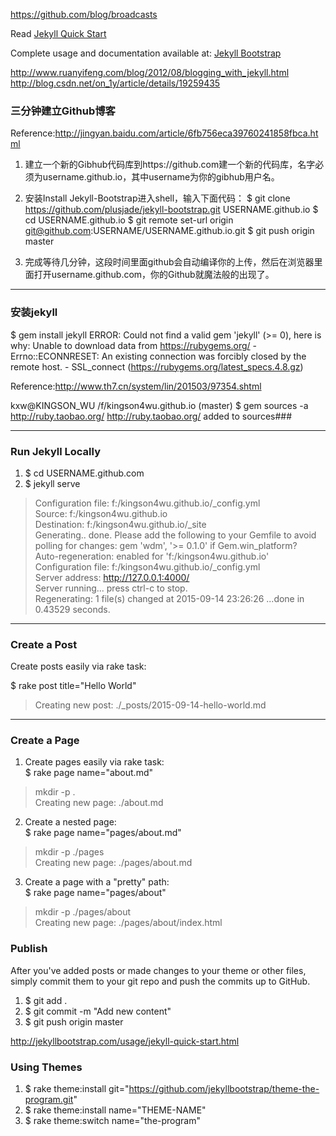 <https://github.com/blog/broadcasts>

Read [Jekyll Quick Start](http://jekyllbootstrap.com/usage/jekyll-quick-start.html)

Complete usage and documentation available at: [Jekyll Bootstrap](http://jekyllbootstrap.com)

<http://www.ruanyifeng.com/blog/2012/08/blogging_with_jekyll.html>
<http://blog.csdn.net/on_1y/article/details/19259435>

### 三分钟建立Github博客

Reference:<http://jingyan.baidu.com/article/6fb756eca39760241858fbca.html>

1. 建立一个新的Gibhub代码库到https://github.com建一个新的代码库，名字必须为username.github.io，其中username为你的gibhub用户名。

2. 安装Install Jekyll-Bootstrap进入shell，输入下面代码：
$ git clone https://github.com/plusjade/jekyll-bootstrap.git USERNAME.github.io
$ cd USERNAME.github.io
$ git remote set-url origin git@github.com:USERNAME/USERNAME.github.io.git
$ git push origin master

3. 完成等待几分钟，这段时间里面github会自动编译你的上传，然后在浏览器里面打开username.github.com，你的Github就魔法般的出现了。

---
### 安装jekyll
$ gem install jekyll
ERROR:  Could not find a valid gem 'jekyll' (>= 0), here is why:
          Unable to download data from https://rubygems.org/ - Errno::ECONNRESET: An existing connection was forcibly closed by the remote host. - SSL_connect (https://rubygems.org/latest_specs.4.8.gz)

Reference:<http://www.th7.cn/system/lin/201503/97354.shtml>

kxw@KINGSON_WU /f/kingson4wu.github.io (master)
$ gem sources -a http://ruby.taobao.org/
http://ruby.taobao.org/ added to sources###

---
### Run Jekyll Locally
1. $ cd USERNAME.github.com
2. $ jekyll serve

>Configuration file: f:/kingson4wu.github.io/\_config.yml<br />
Source: f:/kingson4wu.github.io<br />
Destination: f:/kingson4wu.github.io/\_site<br />
Generating..  done.
Please add the following to your Gemfile to avoid polling for changes: gem 'wdm', '>= 0.1.0' if Gem.win_platform?<br />
Auto-regeneration: enabled for 'f:/kingson4wu.github.io'<br />
Configuration file: f:/kingson4wu.github.io/\_config.yml<br />
Server address: http://127.0.0.1:4000/<br />
Server running... press ctrl-c to stop.<br />
Regenerating: 1 file(s) changed at 2015-09-14 23:26:26 ...done in 0.43529 seconds.

---
###  Create a Post
Create posts easily via rake task:

$ rake post title="Hello World"
>Creating new post: ./\_posts/2015-09-14-hello-world.md<br />


---
### Create a Page

1. Create pages easily via rake task:<br />
$ rake page name="about.md"
>mkdir -p .<br />
Creating new page: ./about.md

2. Create a nested page:<br />
$ rake page name="pages/about.md"
>mkdir -p ./pages<br />
Creating new page: ./pages/about.md

3. Create a page with a "pretty" path:<br />
$ rake page name="pages/about"
>mkdir -p ./pages/about<br />
Creating new page: ./pages/about/index.html

### Publish
After you've added posts or made changes to your theme or other files, simply commit them to your git repo and push the commits up to GitHub.

1. $ git add .
2. $ git commit -m "Add new content"
3. $ git push origin master


<http://jekyllbootstrap.com/usage/jekyll-quick-start.html>

### Using Themes

1. $ rake theme:install git="https://github.com/jekyllbootstrap/theme-the-program.git"
2. $ rake theme:install name="THEME-NAME"
3. $ rake theme:switch name="the-program"
